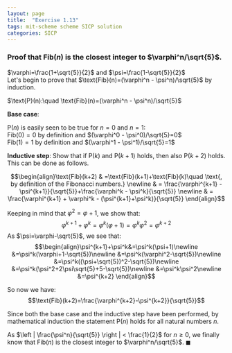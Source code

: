 ```yaml
---
layout: page
title:  "Exercise 1.13"
tags: mit-scheme scheme SICP solution
categories: SICP
---
```

### Proof that $\text{Fib}(n)$ is the closest integer to $\varphi^n/\sqrt{5}$.

$\varphi=\frac{1+\sqrt{5}}{2}$ and $\psi=\frac{1-\sqrt{5}}{2}$  
Let's begin to prove that $\text{Fib}(n)=(\varphi^n - \psi^n)/\sqrt{5}$ by induction.

$\text{P}(n):\quad \text{Fib}(n)=(\varphi^n - \psi^n)/\sqrt{5}$

**Base case**:

$\text{P}(n)$ is easily seen to be true for $n=0$ and $n=1$:  
$\text{Fib}(0)=0$ by definition and $(\varphi^0 - \psi^0)/\sqrt{5}=0$  
$\text{Fib}(1)=1$ by definition and $(\varphi^1 - \psi^1)/\sqrt{5}=1$  

**Inductive step**: Show that if $\text{P}(k)$ and $\text{P}(k+1)$ holds, then also $\text{P}(k+2)$ holds. This can be done as follows.

$$\begin{align}\text{Fib}(k+2) & =\text{Fib}(k+1)+\text{Fib}(k)\quad \text{, by definition of the Fibonacci numbers.} \newline
& = \frac{\varphi^{k+1} - \psi^{k+1}}{\sqrt{5}}+\frac{\varphi^k - \psi^k}{\sqrt{5}} \newline
& = \frac{\varphi^{k+1} + \varphi^k - (\psi^{k+1}+\psi^k)}{\sqrt{5}}
\end{align}$$


Keeping in mind that $\varphi^2=\varphi+1$, we show that:  
$$\varphi^{k+1}+\varphi^k=\varphi^k(\varphi+1)=\varphi^k\varphi^2=\varphi^{k+2}$$
As $\psi=\varphi-\sqrt{5}$, we see that:  
$$\begin{align}\psi^{k+1}+\psi^k&=\psi^k(\psi+1)\newline
&=\psi^k(\varphi+1-\sqrt{5})\newline
&=\psi^k(\varphi^2-\sqrt{5})\newline
&=\psi^k((\psi+\sqrt{5})^2-\sqrt{5})\newline
&=\psi^k(\psi^2+2\psi\sqrt{5}+5-\sqrt{5})\newline
&=\psi^k\psi^2\newline
&=\psi^{k+2}
\end{align}$$

So now we have:  
$$\text{Fib}(k+2)=\frac{\varphi^{k+2}-\psi^{k+2}}{\sqrt{5}}$$

Since both the base case and the inductive step have been performed, by mathematical induction the statement $\text{P}(n)$ holds for all natural numbers $n$.

As $\left | \frac{\psi^n}{\sqrt{5}} \right | < \frac{1}{2}$ for $n\geq 0$, we finally know that $\text{Fib}(n)$ is the closest integer to $\varphi^n/\sqrt{5}$. $\blacksquare$
